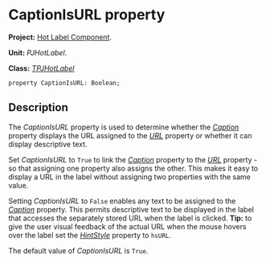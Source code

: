 <a href='Hidden comment: 
$Rev$
$Date$
'></a>

# CaptionIsURL property #

**Project:** [Hot Label Component](HotLabelComponent.md).

**Unit:** _PJHotLabel_.

**Class:** _[TPJHotLabel](TPJHotLabel.md)_

```
property CaptionIsURL: Boolean;
```

## Description ##

The _CaptionIsURL_ property is used to determine whether the _[Caption](TPJHotLabelCaption.md)_ property displays the URL assigned to the _[URL](TPJHotLabelURL.md)_ property or whether it can display descriptive text.

Set _CaptionIsURL_ to `True` to link the _[Caption](TPJHotLabelCaption.md)_ property to the _[URL](TPJHotLabelURL.md)_ property - so that assigning one property also assigns the other. This makes it easy to display a URL in the label without assigning two properties with the same value.

Setting _CaptionIsURL_ to `False` enables any text to be assigned to the _[Caption](TPJHotLabelCaption.md)_ property. This permits descriptive text to be displayed in the label that accesses the separately stored URL when the label is clicked. **Tip:** to give the user visual feedback of the actual URL when the mouse hovers over the label set the _[HintStyle](TPJHotLabelHintStyle.md)_ property to `hsURL`.

The default value of _CaptionIsURL_ is `True`.